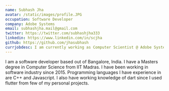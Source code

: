 ```yaml
---
name: Subhash Jha
avatar: /static/images/profile.JPG
occupation: Software Developer
company: Adobe Systems
email: subhashjha.mail@gmail.com
twitter: https://twitter.com/subhashjha333
linkedin: https://www.linkedin.com/in/scjha
github: https://github.com/jhasubhash
currjobdesc: I am currently working as Computer Scientist @ Adobe Systems.
---
```


I am a software developer based out of Bangalore, India. I have a Masters degree in Computer Science from IIT Madras. I have been working in software industry since 2015. Programming languages I have experience in are C++ and Javascript. I also have working knowledge of dart since I used flutter from few of my personal projects. 
